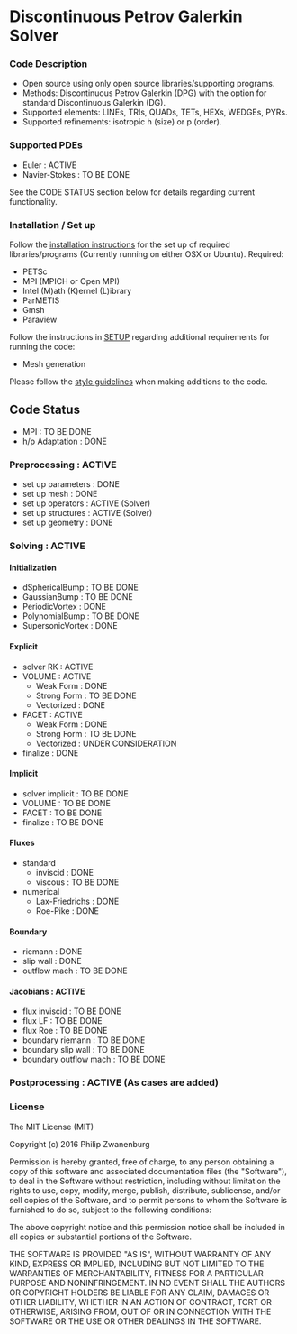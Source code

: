 # Discontinuous Petrov Galerkin Solver

### Code Description
- Open source using only open source libraries/supporting programs.
- Methods: Discontinuous Petrov Galerkin (DPG) with the option for standard Discontinuous Galerkin (DG).
- Supported elements: LINEs, TRIs, QUADs, TETs, HEXs, WEDGEs, PYRs.
- Supported refinements: isotropic h (size) or p (order).

### Supported PDEs
- Euler         : ACTIVE
- Navier-Stokes : TO BE DONE

See the CODE STATUS section below for details regarding current functionality.

### Installation / Set up
Follow the [installation instructions](INSTALL.md) for the set up of required libraries/programs (Currently running on
either OSX or Ubuntu). Required:
- PETSc
- MPI (MPICH or Open MPI)
- Intel (M)ath (K)ernel (L)ibrary
- ParMETIS
- Gmsh
- Paraview

Follow the instructions in [SETUP](SETUP.md) regarding additional requirements for running the code:
- Mesh generation

Please follow the [style guidelines](STYLE.md) when making additions to the code.


## Code Status
- MPI            : TO BE DONE
- h/p Adaptation  : DONE

### Preprocessing  : ACTIVE
- set up parameters : DONE
- set up mesh       : DONE
- set up operators  : ACTIVE (Solver)
- set up structures : ACTIVE (Solver)
- set up geometry   : DONE

### Solving        : ACTIVE
#### Initialization
- dSphericalBump   : TO BE DONE
- GaussianBump     : TO BE DONE
- PeriodicVortex   : DONE
- PolynomialBump   : TO BE DONE
- SupersonicVortex : DONE

#### Explicit
- solver RK : ACTIVE
- VOLUME    : ACTIVE
  - Weak Form   : DONE
  - Strong Form : TO BE DONE
  - Vectorized  : DONE
- FACET     : ACTIVE
  - Weak Form   : DONE
  - Strong Form : TO BE DONE
  - Vectorized  : UNDER CONSIDERATION
- finalize  : DONE

#### Implicit
- solver implicit : TO BE DONE
- VOLUME          : TO BE DONE
- FACET           : TO BE DONE
- finalize        : TO BE DONE

#### Fluxes
- standard
  - inviscid       : DONE
  - viscous        : TO BE DONE
- numerical
  - Lax-Friedrichs : DONE
  - Roe-Pike       : DONE

#### Boundary
- riemann      : DONE
- slip wall    : DONE
- outflow mach : TO BE DONE

#### Jacobians          : ACTIVE
- flux inviscid         : TO BE DONE
- flux LF               : TO BE DONE
- flux Roe              : TO BE DONE
- boundary riemann      : TO BE DONE
- boundary slip wall    : TO BE DONE
- boundary outflow mach : TO BE DONE


### Postprocessing : ACTIVE (As cases are added)


### License
The MIT License (MIT)

Copyright (c) 2016 Philip Zwanenburg

Permission is hereby granted, free of charge, to any person obtaining a copy of this software and associated
documentation files (the "Software"), to deal in the Software without restriction, including without limitation the
rights to use, copy, modify, merge, publish, distribute, sublicense, and/or sell copies of the Software, and to permit
persons to whom the Software is furnished to do so, subject to the following conditions:

The above copyright notice and this permission notice shall be included in all copies or substantial portions of the
Software.

THE SOFTWARE IS PROVIDED "AS IS", WITHOUT WARRANTY OF ANY KIND, EXPRESS OR IMPLIED, INCLUDING BUT NOT LIMITED TO THE
WARRANTIES OF MERCHANTABILITY, FITNESS FOR A PARTICULAR PURPOSE AND NONINFRINGEMENT. IN NO EVENT SHALL THE AUTHORS OR
COPYRIGHT HOLDERS BE LIABLE FOR ANY CLAIM, DAMAGES OR OTHER LIABILITY, WHETHER IN AN ACTION OF CONTRACT, TORT OR
OTHERWISE, ARISING FROM, OUT OF OR IN CONNECTION WITH THE SOFTWARE OR THE USE OR OTHER DEALINGS IN THE SOFTWARE.

